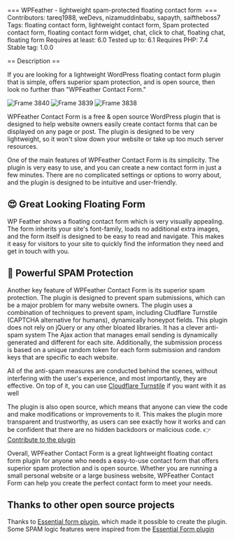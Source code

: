 === WPFeather - lightweight spam-protected floating contact form  ===
Contributors: tareq1988, weDevs, nizamuddinbabu, sapayth, saiftheboss7
Tags: floating contact form, lightweight contact form, Spam protected contact form, floating contact form widget, chat, click to chat, floating chat, floating form
Requires at least: 6.0
Tested up to: 6.1
Requires PHP: 7.4
Stable tag: 1.0.0


== Description ==

If you are looking for a lightweight WordPress floating contact form plugin that is simple, offers superior spam protection, and is open source, then look no further than "WPFeather Contact Form."

![Frame 3840](https://user-images.githubusercontent.com/19363738/227176393-63e8e932-e24e-4330-b314-4d0f2285d349.png)
![Frame 3839](https://user-images.githubusercontent.com/19363738/227176404-09b5565e-b5cc-49ca-8361-bdae62736fb0.png)
![Frame 3838](https://user-images.githubusercontent.com/19363738/227176414-ff7425de-f986-47b7-ae71-971070ebbbc7.png)

WPFeather Contact Form is a free & open source WordPress plugin that is designed to help website owners easily create contact forms that can be displayed on any page or post. The plugin is designed to be very lightweight, so it won't slow down your website or take up too much server resources.

One of the main features of WPFeather Contact Form is its simplicity. The plugin is very easy to use, and you can create a new contact form in just a few minutes. There are no complicated settings or options to worry about, and the plugin is designed to be intuitive and user-friendly.

## 😍 Great Looking Floating Form
WP Feather shows a floating contact form which is very visually appealing. The form inherits your site's font-family, loads no additional extra images, and the form itself is designed to be easy to read and navigate. This makes it easy for visitors to your site to quickly find the information they need and get in touch with you.


## 🎯 Powerful SPAM Protection 
Another key feature of WPFeather Contact Form is its superior spam protection. The plugin is designed to prevent spam submissions, which can be a major problem for many website owners. The plugin uses a combination of techniques to prevent spam, including Cludflare Turnstile (CAPTCHA alternative for humans), dynamically honeypot fields.
This plugin does not rely on jQuery or any other bloated libraries. It has a clever anti-spam system The Ajax action that manages email sending is dynamically generated and different for each site. Additionally, the submission process is based on a unique random token for each form submission and random keys that are specific to each website.

All of the anti-spam measures are conducted behind the scenes, without interfering with the user's experience, and most importantly, they are effective. On top of it, you can use  [Cloudflare Turnstile]([url](https://www.cloudflare.com/products/turnstile/)) if you want with it as well


The plugin is also open source, which means that anyone can view the code and make modifications or improvements to it. This makes the plugin more transparent and trustworthy, as users can see exactly how it works and can be confident that there are no hidden backdoors or malicious code.
👉 [Contribute to the plugin]([url](https://github.com/weDevsOfficial/WPFeather-Floating-Contact-Form-for-WordPress))

Overall, WPFeather Contact Form is a great lightweight floating contact form plugin for anyone who needs a easy-to-use contact form that offers superior spam protection and is open source. Whether you are running a small personal website or a large business website, WPFeather Contact Form can help you create the perfect contact form to meet your needs.

## Thanks to other open source projects
Thanks to [Essential form plugin](https://wordpress.org/plugins/essential-form/#description), which made it possible to create the plugin. Some SPAM logic features were inspired from the [Essential Form plugin](https://wordpress.org/plugins/essential-form/#description)
